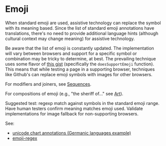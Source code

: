# Emoji

When standard emoji are used, assistive technology can replace the symbol with its meaning based. Since the list of standard emoji annotations have translations, there's no need to provide additional language hints (although cultural context may change meaning) for assistive technology.

Be aware that the list of emoji is constantly updated. The implementation will vary between browsers and support for a specific symbol or combination may be tricky to determine, at best. The prevailing technique uses some flavor of [this gist](https://gist.github.com/mwunsch/4710561) (specifically the `doesSupportEmoji` function). This means that while testing a page in a supporting browser, techniques like Github's can replace emoji symbols with images for other browsers.

For modifiers and joiners, see [Sequences](./sequences.md).

For compositions of emoji (e.g., "the sheriff of..." see [Art](./art.md)).

Suggested test: regexp match against symbols in the standard emoji range. Have human testers confirm meaning matches emoji used. Validate implementations for image fallback for non-supporting browsers.

See:

- [unicode chart annotations (Germanic languages example)](https://www.unicode.org/cldr/charts/latest/annotations/germanic.html)
- [emoji-regex](https://github.com/mathiasbynens/emoji-regex)
